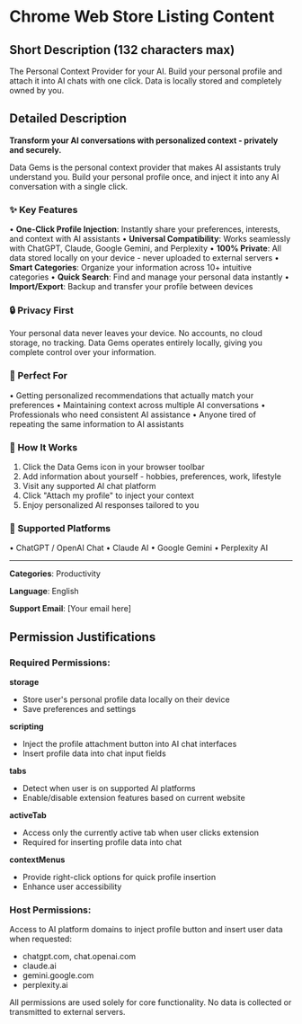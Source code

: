 # Chrome Web Store Listing Content

## Short Description (132 characters max)
The Personal Context Provider for your AI. Build your personal profile and attach it into AI chats with one click. Data is locally stored and completely owned by you.

## Detailed Description

**Transform your AI conversations with personalized context - privately and securely.**

Data Gems is the personal context provider that makes AI assistants truly understand you. Build your personal profile once, and inject it into any AI conversation with a single click.

### ✨ Key Features

• **One-Click Profile Injection**: Instantly share your preferences, interests, and context with AI assistants
• **Universal Compatibility**: Works seamlessly with ChatGPT, Claude, Google Gemini, and Perplexity
• **100% Private**: All data stored locally on your device - never uploaded to external servers
• **Smart Categories**: Organize your information across 10+ intuitive categories
• **Quick Search**: Find and manage your personal data instantly
• **Import/Export**: Backup and transfer your profile between devices

### 🔒 Privacy First

Your personal data never leaves your device. No accounts, no cloud storage, no tracking. Data Gems operates entirely locally, giving you complete control over your information.

### 🎯 Perfect For

• Getting personalized recommendations that actually match your preferences
• Maintaining context across multiple AI conversations
• Professionals who need consistent AI assistance
• Anyone tired of repeating the same information to AI assistants

### 📱 How It Works

1. Click the Data Gems icon in your browser toolbar
2. Add information about yourself - hobbies, preferences, work, lifestyle
3. Visit any supported AI chat platform
4. Click "Attach my profile" to inject your context
5. Enjoy personalized AI responses tailored to you

### 🌟 Supported Platforms

• ChatGPT / OpenAI Chat
• Claude AI
• Google Gemini
• Perplexity AI

---

**Categories**: Productivity

**Language**: English

**Support Email**: [Your email here]

## Permission Justifications

### Required Permissions:

**storage**
- Store user's personal profile data locally on their device
- Save preferences and settings

**scripting**
- Inject the profile attachment button into AI chat interfaces
- Insert profile data into chat input fields

**tabs**
- Detect when user is on supported AI platforms
- Enable/disable extension features based on current website

**activeTab**
- Access only the currently active tab when user clicks extension
- Required for inserting profile data into chat

**contextMenus**
- Provide right-click options for quick profile insertion
- Enhance user accessibility

### Host Permissions:
Access to AI platform domains to inject profile button and insert user data when requested:
- chatgpt.com, chat.openai.com
- claude.ai
- gemini.google.com
- perplexity.ai

All permissions are used solely for core functionality. No data is collected or transmitted to external servers.
